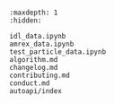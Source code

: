 ```{include} ../README.md
```

```{toctree}
:maxdepth: 1
:hidden:

idl_data.ipynb
amrex_data.ipynb
test_particle_data.ipynb
algorithm.md
changelog.md
contributing.md
conduct.md
autoapi/index
```